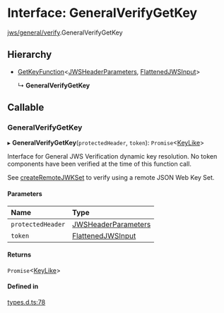 # Interface: GeneralVerifyGetKey

[jws/general/verify](../modules/jws_general_verify.md).GeneralVerifyGetKey

## Hierarchy

- [GetKeyFunction](types.getkeyfunction.md)<[JWSHeaderParameters](types.jwsheaderparameters.md), [FlattenedJWSInput](types.flattenedjwsinput.md)\>

  ↳ **GeneralVerifyGetKey**

## Callable

### GeneralVerifyGetKey

▸ **GeneralVerifyGetKey**(`protectedHeader`, `token`): `Promise`<[KeyLike](../types/types.keylike.md)\>

Interface for General JWS Verification dynamic key resolution.
No token components have been verified at the time of this function call.

See [createRemoteJWKSet](../functions/jwks_remote.createremotejwkset.md#function-createremotejwkset)
to verify using a remote JSON Web Key Set.

#### Parameters

| Name | Type |
| :------ | :------ |
| `protectedHeader` | [JWSHeaderParameters](types.jwsheaderparameters.md) |
| `token` | [FlattenedJWSInput](types.flattenedjwsinput.md) |

#### Returns

`Promise`<[KeyLike](../types/types.keylike.md)\>

#### Defined in

[types.d.ts:78](https://github.com/panva/jose/blob/v3.13.0/src/types.d.ts#L78)
